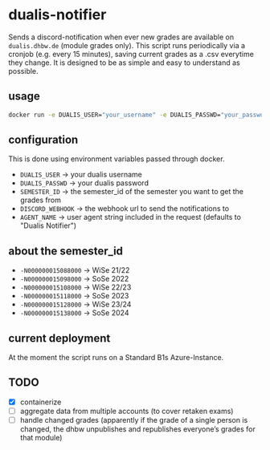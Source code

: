 # dualis-notifier
Sends a discord-notification when ever new grades are available on ```dualis.dhbw.de``` (module grades only). This script runs periodically via a cronjob (e.g. every 15 minutes), saving current grades as a .csv everytime they change. It is designed to be as simple and easy to understand as possible.

## usage
```bash
docker run -e DUALIS_USER="your_username" -e DUALIS_PASSWD="your_password" -e SEMESTER_ID="-N000000015088000" -e DISCORD_WEBHOOK="your_webhook" dualis-notifier
```

## configuration
This is done using environment variables passed through docker.

- ```DUALIS_USER``` -> your dualis username
- ```DUALIS_PASSWD``` -> your dualis password
- ```SEMESTER_ID``` -> the semester_id of the semester you want to get the grades from
- ```DISCORD_WEBHOOK``` -> the webhook url to send the notifications to
- ```AGENT_NAME``` -> user agent string included in the request (defaults to "Dualis Notifier")

## about the semester_id
- ```-N000000015088000``` -> WiSe 21/22
- ```-N000000015098000``` -> SoSe 2022
- ```-N000000015108000``` -> WiSe 22/23
- ```-N000000015118000``` -> SoSe 2023
- ```-N000000015128000``` -> WiSe 23/24
- ```-N000000015138000``` -> SoSe 2024

## current deployment
At the moment the script runs on a Standard B1s Azure-Instance.

## TODO
- [x] containerize
- [ ] aggregate data from multiple accounts (to cover retaken exams)
- [ ] handle changed grades (apparently if the grade of a single person is changed, the dhbw unpublishes and republishes everyone’s grades for that module)
